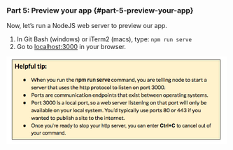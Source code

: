 ### Part 5:  Preview your app {#part-5-preview-your-app}

Now, let’s run a NodeJS web server to preview our app.

1.  In Git Bash (windows) or iTerm2 (macs), type: `npm run serve`
2.  Go to [localhost:3000](https://www.google.com/url?q=http://localhost:3000/&sa=D&ust=1479671279397000&usg=AFQjCNH__ONZow9H0Yk7DivGyXe8ymGnCQ) in your browser.

![](../images/13.png)